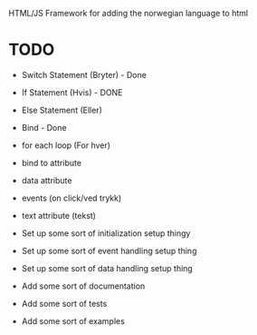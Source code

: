 HTML/JS Framework for adding the norwegian language to html


# TODO

- Switch Statement (Bryter) - Done
- If Statement (Hvis) - DONE
- Else Statement (Eller)
- Bind - Done
- for each loop (For hver)
- bind to attribute 
- data attribute
- events (on click/ved trykk)
- text attribute (tekst)

- Set up some sort of initialization setup thingy
- Set up some sort of event handling setup thing
- Set up some sort of data handling setup thing
- Add some sort of documentation
- Add some sort of tests
- Add some sort of examples


